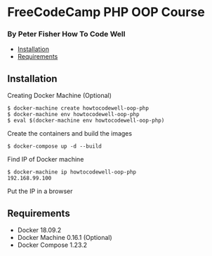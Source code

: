 # FreeCodeCamp PHP OOP Course
### By Peter Fisher How To Code Well

- [Installation](#installation)
- [Requirements](#requirements)

## Installation
Creating Docker Machine (Optional)
```
$ docker-machine create howtocodewell-oop-php
$ docker-machine env howtocodewell-oop-php
$ eval $(docker-machine env howtocodewell-oop-php)
```

Create the containers and build the images
```
$ docker-compose up -d --build
```

Find IP of Docker machine
```
$ docker-machine ip howtocodewell-oop-php
192.168.99.100
```

Put the IP in a browser

## Requirements
- Docker 18.09.2
- Docker Machine 0.16.1 (Optional)
- Docker Compose 1.23.2 